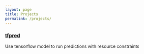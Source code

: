 ```yaml
---
layout: page
title: Projects
permalink: /projects/
---
```


### [tfpred](https://github.com/vivekka93/tfpred) 
Use tensorflow model to run predictions with resource constraints
